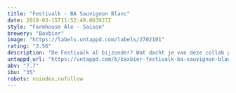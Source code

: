 ```yaml
---
title: "Festivalk - BA Sauvignon Blanc"
date: 2019-03-15T11:52:49.063927Z
style: "Farmhouse Ale - Saison"
brewery: "Baxbier"
image: "https://labels.untappd.com/labels/2702101"
rating: "3.56"
description: "De Festivalk al bijzonder? Wat dacht je van deze collab gerijpt op witte wijnvaten! De eikenhouten Sauvignon Blanc vaten geven het bier een nog complexer karakter. Droog, kruidig en zeer fruitig. Er zijn maar een beperkt aantal liters verkrijgbaar..."
untappd_url: "https://untappd.com/b/baxbier-festivalk-ba-sauvignon-blanc/2702101"
abv: "7.7"
ibu: "35"
robots: noindex,nofollow
---
```

